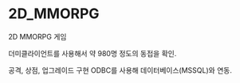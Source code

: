 # 2D_MMORPG
2D MMORPG 게임


더미클라이언트를 사용해서 약 980명 정도의 동접을 확인.

공격, 상점, 업그레이드 구현
ODBC를 사용해 데이터베이스(MSSQL)와 연동.
